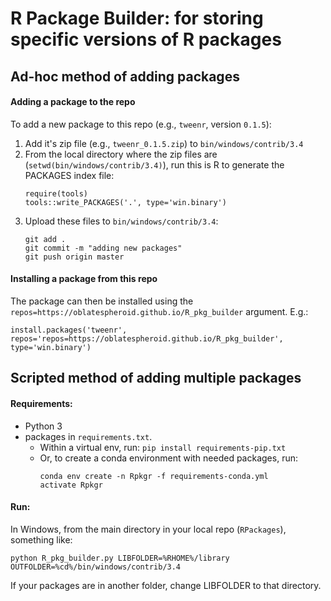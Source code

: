 # R Package Builder: for storing specific versions of R packages

## Ad-hoc method of adding packages
#### Adding a package to the repo
To add a new package to this repo (e.g., `tweenr`, version `0.1.5`):

1. Add it's zip file (e.g., `tweenr_0.1.5.zip`) to `bin/windows/contrib/3.4`
2. From the local directory where the zip files are (`setwd(bin/windows/contrib/3.4)`), run this is R to generate the PACKAGES index file:
	```
	require(tools)
	tools::write_PACKAGES('.', type='win.binary')
	```
3. Upload these files to `bin/windows/contrib/3.4`:
	```
	git add .
	git commit -m "adding new packages"
	git push origin master
	```

#### Installing a package from this repo
The package can then be installed using the `repos=https://oblatespheroid.github.io/R_pkg_builder` argument. E.g.:

    install.packages('tweenr', repos='repos=https://oblatespheroid.github.io/R_pkg_builder', type='win.binary')


## Scripted method of adding multiple packages

#### Requirements:
 - Python 3
 - packages in `requirements.txt`.
   - Within a virtual env, run: `pip install requirements-pip.txt`
   - Or, to create a conda environment with needed packages, run:
     ```
     conda env create -n Rpkgr -f requirements-conda.yml
     activate Rpkgr
     ```

#### Run:
In Windows, from the main directory in your local repo (`RPackages`), something like:

    python R_pkg_builder.py LIBFOLDER=%RHOME%/library OUTFOLDER=%cd%/bin/windows/contrib/3.4

If your packages are in another folder, change LIBFOLDER to that directory.